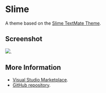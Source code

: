 # Slime

A theme based on the [Slime TextMate Theme](http://colorsublime.com/theme/Slime).


## Screenshot
![](https://raw.githubusercontent.com/gerane/VSCodeThemes/master/gerane.Theme-Slime/screenshot.png).


## More Information
* [Visual Studio Marketplace](https://marketplace.visualstudio.com/items/gerane.Theme-Slime).
* [GitHub repository](https://github.com/gerane/VSCodeThemes).

